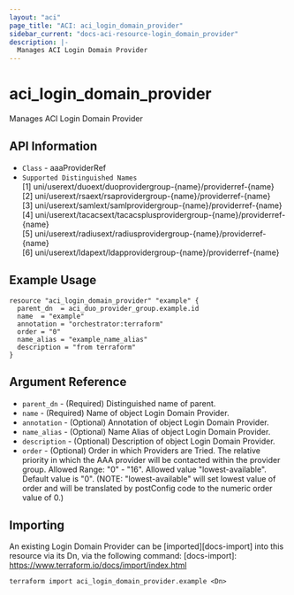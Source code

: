 ```yaml
---
layout: "aci"
page_title: "ACI: aci_login_domain_provider"
sidebar_current: "docs-aci-resource-login_domain_provider"
description: |-
  Manages ACI Login Domain Provider
---
```


# aci_login_domain_provider #
Manages ACI Login Domain Provider

## API Information ##
* `Class` - aaaProviderRef
* `Supported Distinguished Names`<br>
[1] uni/userext/duoext/duoprovidergroup-{name}/providerref-{name}<br>
[2] uni/userext/rsaext/rsaprovidergroup-{name}/providerref-{name}<br>
[3] uni/userext/samlext/samlprovidergroup-{name}/providerref-{name}<br>
[4] uni/userext/tacacsext/tacacsplusprovidergroup-{name}/providerref-{name}<br>
[5] uni/userext/radiusext/radiusprovidergroup-{name}/providerref-{name}<br>
[6] uni/userext/ldapext/ldapprovidergroup-{name}/providerref-{name}<br>


## Example Usage ##

```hcl
resource "aci_login_domain_provider" "example" {
  parent_dn  = aci_duo_provider_group.example.id
  name  = "example"
  annotation = "orchestrator:terraform"
  order = "0"
  name_alias = "example_name_alias"
  description = "from terraform"
}
```

## Argument Reference ##
* `parent_dn` - (Required) Distinguished name of parent.
* `name` - (Required) Name of object Login Domain Provider.
* `annotation` - (Optional) Annotation of object Login Domain Provider.
* `name_alias` - (Optional) Name Alias of object Login Domain Provider.
* `description` - (Optional) Description of object Login Domain Provider.
* `order` - (Optional) Order in which Providers are Tried. The relative priority in which the AAA provider will be contacted within the provider group. Allowed Range: "0" - "16". Allowed value "lowest-available". Default value is "0". (NOTE: "lowest-available" will set lowest value of order and will be translated by postConfig code to the numeric order value of 0.)

## Importing ##

An existing Login Domain Provider can be [imported][docs-import] into this resource via its Dn, via the following command:
[docs-import]: https://www.terraform.io/docs/import/index.html


```
terraform import aci_login_domain_provider.example <Dn>
```
